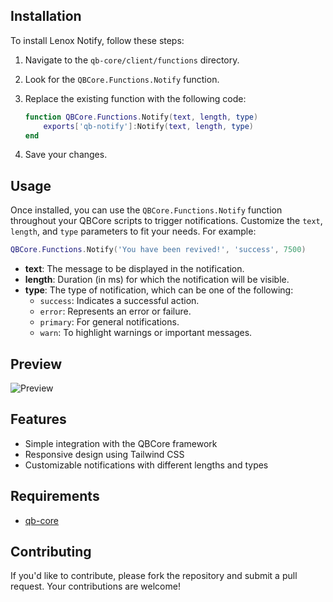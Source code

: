 ## Installation

To install Lenox Notify, follow these steps:

1. Navigate to the `qb-core/client/functions` directory.
2. Look for the `QBCore.Functions.Notify` function.
3. Replace the existing function with the following code:

    ```lua
    function QBCore.Functions.Notify(text, length, type)
        exports['qb-notify']:Notify(text, length, type) 
    end
    ```

4. Save your changes.

## Usage

Once installed, you can use the `QBCore.Functions.Notify` function throughout your QBCore scripts to trigger notifications. Customize the `text`, `length`, and `type` parameters to fit your needs. For example:
```lua
QBCore.Functions.Notify('You have been revived!', 'success', 7500)
```
- **text**: The message to be displayed in the notification.
- **length**: Duration (in ms) for which the notification will be visible.
- **type**: The type of notification, which can be one of the following:
  - `success`: Indicates a successful action.
  - `error`: Represents an error or failure.
  - `primary`: For general notifications.
  - `warn`: To highlight warnings or important messages.

## Preview

![Preview](https://media.discordapp.net/attachments/1275782611482181642/1304578899996311552/image.png?ex=672fe747&is=672e95c7&hm=420462f6bd74c0f8c7ed9fbff9694ce9835195adbdefa069583cec3dd11a2238&=&format=webp&quality=lossless&width=409&height=405)

## Features

- Simple integration with the QBCore framework
- Responsive design using Tailwind CSS
- Customizable notifications with different lengths and types

## Requirements

- [qb-core](https://github.com/qbcore-framework/qb-core)

## Contributing

If you'd like to contribute, please fork the repository and submit a pull request. Your contributions are welcome!
